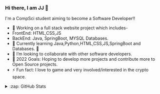 ### Hi there, I am JJ 👋

<!--
**JJudge0/JJudge0** is a ✨ _special_ ✨ repository because its `README.md` (this file) appears on your GitHub profile.

Here are some ideas to get you started:

- 🔭 I’m currently working on ...
- 🌱 I’m currently learning ...
- 👯 I’m looking to collaborate on ...
- 🤔 I’m looking for help with ...
- 💬 Ask me about ...
- 📫 How to reach me: ...
- 😄 Pronouns: ...
- ⚡ Fun fact: ...
USE THIS WEBSITE FOR GITHUB CARD TEMPLATES https://github.com/anuraghazra/github-readme-stats
///////////////////////////////////////
![JJudge0 GitHub stats](https://github-readme-stats.vercel.app/api?username=JJudge0&show_icons=true&theme=dark)  shows my stats/theme 
///////////////////////////////////////
-->

 I'm a CompSci student aiming to become a Software Developer!!
- 🔭 Working on a full stack website project which includes-
- FrontEnd: HTML,CSS,JS 
- BackEnd: Java, SpringBoot, MYSQL Databases.
- 🌱 Currently learning Java,Python,HTML,CSS,JS,SpringBoot and Databases. 🤣
- 👯 I’m looking to collaborate with other software developers.
- 🥅 2022 Goals: Hoping to develop more projects and contribute more to Open Source projects. 
- ⚡ Fun fact: I love to game and very involved/interested in the crypto space.

<details>
  <summary>:zap: GitHub Stats</summary>
 <img align="left" alt="JJudge0 GitHub Stats" src="https://github-readme-stats.vercel.app/api?username=JJudge0&show_icons=true&hide_border=false&theme=tokyonight" />  <!--shows my stats/theme --> 
</details>

 



